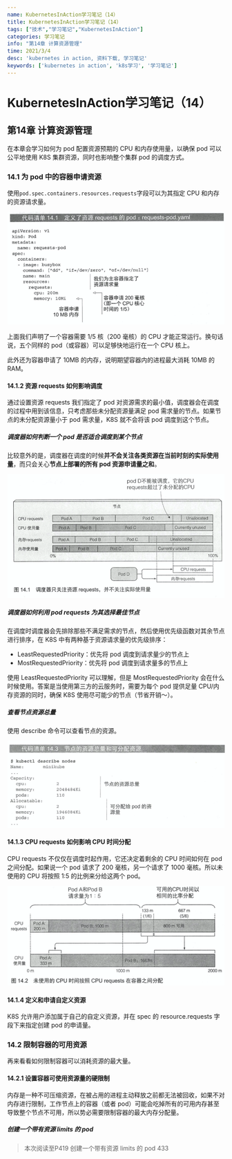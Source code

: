 ```yaml
---
name: KubernetesInAction学习笔记（14）
title: KubernetesInAction学习笔记（14）
tags: ["技术","学习笔记","KubernetesInAction"]
categories: 学习笔记
info: "第14章 计算资源管理"
time: 2021/3/4
desc: 'kubernetes in action, 资料下载, 学习笔记'
keywords: ['kubernetes in action', 'k8s学习', '学习笔记']
---
```


# KubernetesInAction学习笔记（14）

## 第14章 计算资源管理

在本章会学习如何为 pod 配置资源预期的 CPU 和内存使用量，以确保 pod 可以公平地使用 K8S 集群资源，同时也影响整个集群 pod 的调度方式。

### 14.1 为 pod 中的容器申请资源

使用`pod.spec.containers.resources.requests`字段可以为其指定 CPU 和内存的资源请求量。

![code-14-1.png](./images/code-14-1.png)

上面我们声明了一个容器需要 1/5 核（200 毫核）的 CPU 才能正常运行。换句话说，五个同样的 pod（或容器）可以足够快地运行在一个 CPU 核上。

此外还为容器申请了 10MB 的内存，说明期望容器内的进程最大消耗 10MB 的 RAM。

#### 14.1.2 资源 requests 如何影响调度

通过设置资源 requests 我们指定了 pod 对资源需求的最小值，调度器会在调度的过程中用到该信息，只考虑那些未分配资源量满足 pod 需求量的节点。如果节点的未分配资源量小于 pod 需求量，K8S 就不会将该 pod 调度到这个节点。

##### 调度器如何判断一个 pod 是否适合调度到某个节点

比较意外的是，调度器在调度的时候**并不会关注各类资源在当前时刻的实际使用量**，而只会关心**节点上部署的所有 pod 资源申请量之和**。

![14-1.png](./images/14-1.png)

##### 调度器如何利用 pod requests 为其选择最佳节点

在调度时调度器会先排除那些不满足需求的节点，然后使用优先级函数对其余节点进行排序，在 K8S 中有两种基于资源请求量的优先级排序：

- LeastRequestedPriority：优先将 pod 调度到请求量少的节点上
- MostRequestedPriority：优先将 pod 调度到请求量多的节点上

使用 LeastRequestedPriority 可以理解，但是 MostRequestedPriority 会在什么时候使用。答案是当使用第三方的云服务时，需要为每个 pod 提供足量 CPU/内存资源的同时，确保 K8S 使用尽可能少的节点（节省开销～）。

##### 查看节点资源总量

使用 describe 命令可以查看节点的资源。

![code-14-3.png](./images/code-14-3.png)

#### 14.1.3 CPU requests 如何影响 CPU 时间分配

CPU requests 不仅仅在调度时起作用，它还决定着剩余的 CPU 时间如何在 pod 之间分配。如果说一个 pod 请求了 200 毫核，另一个请求了 1000 毫核。所以未使用的 CPU 将按照 1:5 的比例来分给这两个 pod。

![14-2.png](./images/14-2.png)

#### 14.1.4 定义和申请自定义资源

K8S 允许用户添加属于自己的自定义资源，并在 spec 的 resource.requests 字段下来指定创建 pod 的申请量。

### 14.2 限制容器的可用资源

再来看看如何限制容器可以消耗资源的最大量。

#### 14.2.1 设置容器可使用资源量的硬限制

内存是一种不可压缩资源，在被占用的进程主动释放之前都无法被回收，如果不对内存进行限制，工作节点上的容器（或者 pod）可能会吃掉所有的可用内存甚至导致整个节点不可用，所以势必需要限制容器的最大内存分配量。

##### 创建一个带有资源 limits 的 pod

















> 本次阅读至P419 创建一个带有资源 limits 的 pod 433